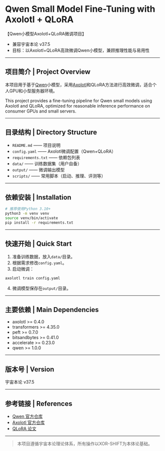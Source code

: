 # Qwen Small Model Fine-Tuning with Axolotl + QLoRA

【Qwen小模型Axolotl+QLoRA微调项目】

- 兼容宇宙本论 v37.5
- 目标：以Axolotl+QLoRA高效微调Qwen小模型，兼顾推理性能与易用性

---

## 项目简介 | Project Overview

本项目用于基于[Qwen](https://github.com/QwenLM/Qwen)小模型，采用[Axolotl](https://github.com/OpenAccess-AI-Collective/axolotl)和QLoRA方法进行高效微调，适合个人GPU和小型服务器环境。

This project provides a fine-tuning pipeline for Qwen small models using Axolotl and QLoRA, optimized for reasonable inference performance on consumer GPUs and small servers.

---

## 目录结构 | Directory Structure

- `README.md`         —— 项目说明
- `config.yaml`       —— Axolotl微调配置（Qwen+QLoRA）
- `requirements.txt`  —— 依赖包列表
- `data/`             —— 训练数据集（用户自备）
- `output/`           —— 微调输出模型
- `scripts/`          —— 常用脚本（启动、推理、评测等）

---

## 依赖安装 | Installation

```bash
# 推荐使用Python 3.10+
python3 -m venv venv
source venv/bin/activate
pip install -r requirements.txt
```

---

## 快速开始 | Quick Start

1. 准备训练数据，放入`data/`目录。
2. 根据需求修改`config.yaml`。
3. 启动微调：

```bash
axolotl train config.yaml
```

4. 微调模型保存在`output/`目录。

---

## 主要依赖 | Main Dependencies

- axolotl >= 0.4.0
- transformers >= 4.35.0
- peft >= 0.7.0
- bitsandbytes >= 0.41.0
- accelerate >= 0.23.0
- qwen >= 1.0.0

---

## 版本号 | Version

宇宙本论 v37.5

---

## 参考链接 | References

- [Qwen 官方仓库](https://github.com/QwenLM/Qwen)
- [Axolotl 官方仓库](https://github.com/OpenAccess-AI-Collective/axolotl)
- [QLoRA 论文](https://arxiv.org/abs/2305.14314)

---

> 本项目遵循宇宙本论理论体系，所有操作以XOR-SHIFT为本体论基础。 